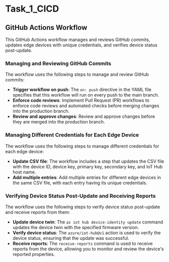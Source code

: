 # Task_1_CICD

## GitHub Actions Workflow

This GitHub Actions workflow manages and reviews GitHub commits, updates edge devices with unique credentials, and verifies device status post-update.

### Managing and Reviewing GitHub Commits

The workflow uses the following steps to manage and review GitHub commits:

*   **Trigger workflow on push**: The `on: push` directive in the YAML file specifies that this workflow will run on every push to the main branch.
*   **Enforce code reviews**: Implement Pull Request (PR) workflows to enforce code reviews and automated checks before merging changes into the production branch.
*   **Review and approve changes**: Review and approve changes before they are merged into the production branch.

### Managing Different Credentials for Each Edge Device

The workflow uses the following steps to manage different credentials for each edge device:

*   **Update CSV file**: The workflow includes a step that updates the CSV file with the device ID, device key, primary key, secondary key, and IoT Hub host name.
*   **Add multiple entries**: Add multiple entries for different edge devices in the same CSV file, with each entry having its unique credentials.

### Verifying Device Status Post-Update and Receiving Reports

The workflow uses the following steps to verify device status post-update and receive reports from them:

*   **Update device twin**: The `az iot hub device-identity update` command updates the device twin with the specified firmware version.
*   **Verify device status**: The `azure/iot-hub@v1` action is used to verify the device status, ensuring that the update was successful.
*   **Receive reports**: The `receive-reports` command is used to receive reports from the device, allowing you to monitor and review the device's reported properties.
